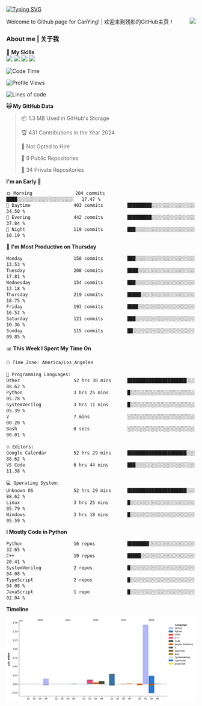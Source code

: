 [![Typing SVG](https://readme-typing-svg.herokuapp.com?size=25&duration=3500&color=00FFFF&vCenter=true&width=250&height=40&lines=Hi+Welcome+%F0%9F%91%8B%F0%9F%8F%BB;I'm+CanYing|残影)](https://git.io/typing-svg)

<a href="#">
  <img align="right" src="https://github-readme-stats.vercel.app/api?username=CanYing0913&count_private=true&rank_icon=github&show_icons=true&bg_color=15,f2f7fd,E0EAFC&" />
</a>

Welcome to Github page for CanYing! | 欢迎来到残影的GitHub主页！

### About me | 关于我

🌟 **My Skills**  
![](https://img.shields.io/badge/-C-A8B9CC?style=flat-square&logo=C&logoColor=fff)
![](https://img.shields.io/badge/-C++-00599C?style=flat-square&logo=Cpp&logoColor=fff)
![](https://img.shields.io/badge/-Python-3776AB?style=flat-square&logo=Python&logoColor=fff)
![](https://img.shields.io/badge/-Linux-000000?style=flat-square&logo=Linux&logoColor=fff)

<!--START_SECTION:waka-->
![Code Time](http://img.shields.io/badge/Code%20Time-1%2C007%20hrs%2020%20mins-blue)

![Profile Views](http://img.shields.io/badge/Profile%20Views-9-blue)

![Lines of code](https://img.shields.io/badge/From%20Hello%20World%20I%27ve%20Written-26.4%20million%20lines%20of%20code-blue)

**🐱 My GitHub Data** 

> 📦 1.3 MB Used in GitHub's Storage 
 > 
> 🏆 431 Contributions in the Year 2024
 > 
> 🚫 Not Opted to Hire
 > 
> 📜 9 Public Repositories 
 > 
> 🔑 34 Private Repositories 
 > 
**I'm an Early 🐤** 

```text
🌞 Morning                204 commits         ████░░░░░░░░░░░░░░░░░░░░░   17.47 % 
🌆 Daytime                403 commits         █████████░░░░░░░░░░░░░░░░   34.50 % 
🌃 Evening                442 commits         █████████░░░░░░░░░░░░░░░░   37.84 % 
🌙 Night                  119 commits         ███░░░░░░░░░░░░░░░░░░░░░░   10.19 % 
```
📅 **I'm Most Productive on Thursday** 

```text
Monday                   158 commits         ███░░░░░░░░░░░░░░░░░░░░░░   13.53 % 
Tuesday                  208 commits         ████░░░░░░░░░░░░░░░░░░░░░   17.81 % 
Wednesday                154 commits         ███░░░░░░░░░░░░░░░░░░░░░░   13.18 % 
Thursday                 219 commits         █████░░░░░░░░░░░░░░░░░░░░   18.75 % 
Friday                   193 commits         ████░░░░░░░░░░░░░░░░░░░░░   16.52 % 
Saturday                 121 commits         ███░░░░░░░░░░░░░░░░░░░░░░   10.36 % 
Sunday                   115 commits         ██░░░░░░░░░░░░░░░░░░░░░░░   09.85 % 
```


📊 **This Week I Spent My Time On** 

```text
🕑︎ Time Zone: America/Los_Angeles

💬 Programming Languages: 
Other                    52 hrs 30 mins      ██████████████████████░░░   88.62 % 
Python                   3 hrs 25 mins       █░░░░░░░░░░░░░░░░░░░░░░░░   05.78 % 
SystemVerilog            3 hrs 11 mins       █░░░░░░░░░░░░░░░░░░░░░░░░   05.39 % 
V                        7 mins              ░░░░░░░░░░░░░░░░░░░░░░░░░   00.20 % 
Bash                     0 secs              ░░░░░░░░░░░░░░░░░░░░░░░░░   00.01 % 

🔥 Editors: 
Google Calendar          52 hrs 29 mins      ██████████████████████░░░   88.62 % 
VS Code                  6 hrs 44 mins       ███░░░░░░░░░░░░░░░░░░░░░░   11.38 % 

💻 Operating System: 
Unknown OS               52 hrs 29 mins      ██████████████████████░░░   88.62 % 
Linux                    3 hrs 25 mins       █░░░░░░░░░░░░░░░░░░░░░░░░   05.79 % 
Windows                  3 hrs 18 mins       █░░░░░░░░░░░░░░░░░░░░░░░░   05.59 % 
```

**I Mostly Code in Python** 

```text
Python                   16 repos            ████████░░░░░░░░░░░░░░░░░   32.65 % 
C++                      10 repos            █████░░░░░░░░░░░░░░░░░░░░   20.41 % 
SystemVerilog            2 repos             █░░░░░░░░░░░░░░░░░░░░░░░░   04.08 % 
TypeScript               2 repos             █░░░░░░░░░░░░░░░░░░░░░░░░   04.08 % 
JavaScript               1 repo              █░░░░░░░░░░░░░░░░░░░░░░░░   02.04 % 
```



**Timeline**

![Lines of Code chart](https://raw.githubusercontent.com/CanYing0913/CanYing0913/master/assets/bar_graph.png)


<!--END_SECTION:waka-->
